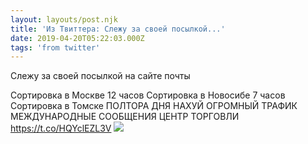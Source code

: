 ```yaml
---
layout: layouts/post.njk
title: 'Из Твиттера: Слежу за своей посылкой...'
date: 2019-04-20T05:22:03.000Z
tags: 'from twitter'
---
```



Слежу за своей посылкой на сайте почты

Сортировка в Москве 12 часов
Сортировка в Новосибе 7 часов
Сортировка в Томске ПОЛТОРА ДНЯ НАХУЙ ОГРОМНЫЙ ТРАФИК МЕЖДУНАРОДНЫЕ СООБЩЕНИЯ ЦЕНТР ТОРГОВЛИ https://t.co/HQYclEZL3V
  <img src="https://pbs.twimg.com/media/D4kpLWtWAAEs_QH.jpg" />
